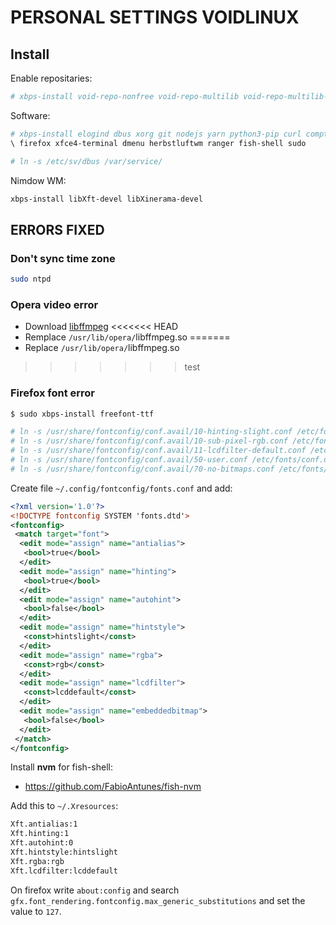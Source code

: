# PERSONAL SETTINGS VOIDLINUX

## Install

Enable repositaries:

```bash
# xbps-install void-repo-nonfree void-repo-multilib void-repo-multilib-nonfree
```

Software:

```bash
# xbps-install elogind dbus xorg git nodejs yarn python3-pip curl compton
\ firefox xfce4-terminal dmenu herbstluftwm ranger fish-shell sudo

# ln -s /etc/sv/dbus /var/service/
```
Nimdow WM:
```bash
xbps-install libXft-devel libXinerama-devel 

```

## ERRORS FIXED

### Don't sync time zone

```bash
sudo ntpd
```

### Opera video error

* Download [libffmpeg](https://github.com/iteufel/nwjs-ffmpeg-prebuilt/releases)
<<<<<<< HEAD
* Remplace `/usr/lib/opera/`libffmpeg.so
=======
* Replace `/usr/lib/opera/`libffmpeg.so
>>>>>>> test

### Firefox font error

```bash
$ sudo xbps-install freefont-ttf

# ln -s /usr/share/fontconfig/conf.avail/10-hinting-slight.conf /etc/fonts/conf.d/
# ln -s /usr/share/fontconfig/conf.avail/10-sub-pixel-rgb.conf /etc/fonts/conf.d/
# ln -s /usr/share/fontconfig/conf.avail/11-lcdfilter-default.conf /etc/fonts/conf.d/
# ln -s /usr/share/fontconfig/conf.avail/50-user.conf /etc/fonts/conf.d/
# ln -s /usr/share/fontconfig/conf.avail/70-no-bitmaps.conf /etc/fonts/conf.d/
```

Create file `~/.config/fontconfig/fonts.conf` and add:

```xml
<?xml version='1.0'?>
<!DOCTYPE fontconfig SYSTEM 'fonts.dtd'>
<fontconfig>
 <match target="font">
  <edit mode="assign" name="antialias">
   <bool>true</bool>
  </edit>
  <edit mode="assign" name="hinting">
   <bool>true</bool>
  </edit>
  <edit mode="assign" name="autohint">
   <bool>false</bool>
  </edit>
  <edit mode="assign" name="hintstyle">
   <const>hintslight</const>
  </edit>
  <edit mode="assign" name="rgba">
   <const>rgb</const>
  </edit>
  <edit mode="assign" name="lcdfilter">
   <const>lcddefault</const>
  </edit>
  <edit mode="assign" name="embeddedbitmap">
   <bool>false</bool>
  </edit>
 </match>
</fontconfig>
```
Install __nvm__ for fish-shell:

- https://github.com/FabioAntunes/fish-nvm

Add this to `~/.Xresources`:

```bash
Xft.antialias:1
Xft.hinting:1
Xft.autohint:0
Xft.hintstyle:hintslight
Xft.rgba:rgb
Xft.lcdfilter:lcddefault
```

On firefox write `about:config` and search `gfx.font_rendering.fontconfig.max_generic_substitutions` and set the value to `127`.
